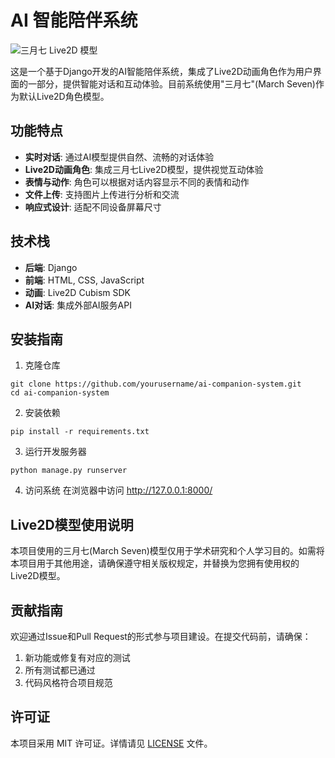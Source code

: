 # AI 智能陪伴系统

![三月七 Live2D 模型](https://i.imgur.com/XTtpPVX.png)

这是一个基于Django开发的AI智能陪伴系统，集成了Live2D动画角色作为用户界面的一部分，提供智能对话和互动体验。目前系统使用"三月七"(March Seven)作为默认Live2D角色模型。

## 功能特点

- **实时对话**: 通过AI模型提供自然、流畅的对话体验
- **Live2D动画角色**: 集成三月七Live2D模型，提供视觉互动体验
- **表情与动作**: 角色可以根据对话内容显示不同的表情和动作
- **文件上传**: 支持图片上传进行分析和交流
- **响应式设计**: 适配不同设备屏幕尺寸

## 技术栈

- **后端**: Django
- **前端**: HTML, CSS, JavaScript
- **动画**: Live2D Cubism SDK
- **AI对话**: 集成外部AI服务API

## 安装指南

1. 克隆仓库
```
git clone https://github.com/yourusername/ai-companion-system.git
cd ai-companion-system
```

2. 安装依赖
```
pip install -r requirements.txt
```

3. 运行开发服务器
```
python manage.py runserver
```

4. 访问系统
在浏览器中访问 http://127.0.0.1:8000/

## Live2D模型使用说明

本项目使用的三月七(March Seven)模型仅用于学术研究和个人学习目的。如需将本项目用于其他用途，请确保遵守相关版权规定，并替换为您拥有使用权的Live2D模型。

## 贡献指南

欢迎通过Issue和Pull Request的形式参与项目建设。在提交代码前，请确保：

1. 新功能或修复有对应的测试
2. 所有测试都已通过
3. 代码风格符合项目规范

## 许可证

本项目采用 MIT 许可证。详情请见 [LICENSE](LICENSE) 文件。
